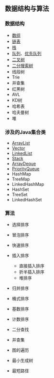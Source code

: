 ## 数据结构与算法

### 数据结构

   * [数组](https://blog.csdn.net/johnny901114/article/details/80158343)
   * [链表](https://blog.csdn.net/johnny901114/article/details/80351584)
   * [栈](https://blog.csdn.net/johnny901114/article/details/80373290)
   * [队列](https://blog.csdn.net/johnny901114/article/details/80456833)、[优先队列](https://blog.csdn.net/johnny901114/article/details/80550279)
   * [二叉树](https://blog.csdn.net/johnny901114/article/details/80574803)
   * [二分搜索树](https://blog.csdn.net/johnny901114/article/details/80598727)
   * 线段树
   * Trie
   * 并查集
   * 红黑树
   * AVL
   * KD树
   * 哈希表
   * 哈夫曼树
   * 堆

### 涉及的Java集合类

   * [ArrayList](https://blog.csdn.net/johnny901114/article/details/80158343)
   * [Vector](https://blog.csdn.net/johnny901114/article/details/80158343)
   * [LinkedList](https://blog.csdn.net/johnny901114/article/details/80373290)
   * [Stack](https://blog.csdn.net/johnny901114/article/details/80373290)
   * [ArrayDeque](https://blog.csdn.net/johnny901114/article/details/80456833)
   * [PriorityQueue](https://blog.csdn.net/johnny901114/article/details/80550279)
   * HashMap
   * TreeMap
   * LinkedHashMap
   * HashSet
   * TreeSet
   * LinkedHashSet


### 算法

   * 选择排序
   * 冒泡排序
   * 快速排序
   * 插入排序
        * 直接插入排序
        * 折半插入排序
        * 堆排序

   * 归并排序
   * 桶式排序
   * 基数排序
   * 计数排序
   * 二分查找
   * 并查集
   * 图的遍历
   * 最小生成树
   * 最短路径




